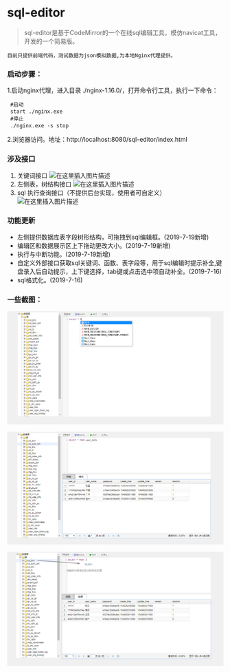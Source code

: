 # sql-editor

>sql-editor是基于CodeMirror的一个在线sql编辑工具，模仿navicat工具，开发的一个简易版。

    目前只提供前端代码，测试数据为json模拟数据,为本地Nginx代理提供。
### 启动步骤：
1.启动nginx代理，进入目录 ./nginx-1.16.0/，打开命令行工具，执行一下命令：
```
 #启动
 start ./nginx.exe 
 #停止
 ./nginx.exe -s stop
```
2.浏览器访问。地址：http://localhost:8080/sql-editor/index.html

### 涉及接口
1. 关键词接口
![在这里插入图片描述](https://img-blog.csdnimg.cn/20200413162742115.png?x-oss-process=image/watermark,type_ZmFuZ3poZW5naGVpdGk,shadow_10,text_aHR0cHM6Ly9ibG9nLmNzZG4ubmV0L3hpd2VpbGxlcg==,size_16,color_FFFFFF,t_70)
2.  左侧表，树结构接口
![在这里插入图片描述](https://img-blog.csdnimg.cn/20200413162913486.png?x-oss-process=image/watermark,type_ZmFuZ3poZW5naGVpdGk,shadow_10,text_aHR0cHM6Ly9ibG9nLmNzZG4ubmV0L3hpd2VpbGxlcg==,size_16,color_FFFFFF,t_70)
3. sql 执行查询接口（不提供后台实现，使用者可自定义）
![在这里插入图片描述](https://img-blog.csdnimg.cn/2020041316314392.png?x-oss-process=image/watermark,type_ZmFuZ3poZW5naGVpdGk,shadow_10,text_aHR0cHM6Ly9ibG9nLmNzZG4ubmV0L3hpd2VpbGxlcg==,size_16,color_FFFFFF,t_70)
### 功能更新
   - 左侧提供数据库表字段树形结构，可拖拽到sql编辑框。(2019-7-19新增)
   - 编辑区和数据展示区上下拖动更改大小。(2019-7-19新增)
   - 执行与中断功能。(2019-7-19新增)
   - 自定义外部接口获取sql关键词、函数、表字段等，用于sql编辑时提示补全,键盘录入后自动提示，上下键选择，tab键或点击选中项自动补全。(2019-7-16)
   - sql格式化。(2019-7-16)

### 一些截图：

![image](pic/pic_01.png )

![img](pic/pic_02.png)

![img](pic/pic_03.png)
